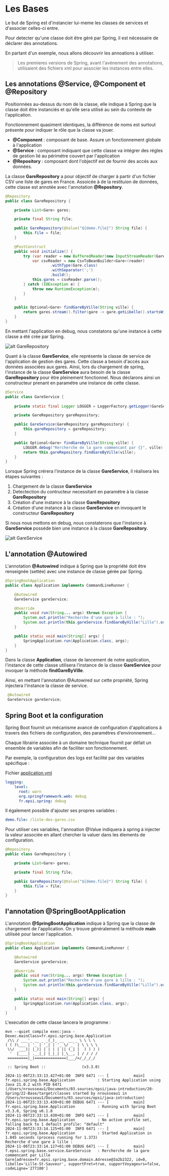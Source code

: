 # Les Bases

Le but de Spring est d'instancier lui-meme les classes de services et d'associer celles-ci entre.

Pour detecter qu'une classe doit être géré par Spring, il est nécessaire de déclarer des annotations.

En partant d'un exemple, nous allons découvrir les annoations à utiliser.

> Les premieres versions de Spring, avant l'avénement des annotations, utilisaient des fichiers xml pour associer les instances entre elles.

## Les annotations @Service, @Component et @Repository

Positionnées au-dessus du nom de la classe, elle indique à Spring que la classe doit être instanciés et qu'elle sera utilisé au sein du contexte de l'application.

Fonctionnement quasiment identiques, la différence de noms est surtout présente pour indiquer le rôle que la classe va jouer.
- **@Component** : composant de base. Assure un fonctionnement globale à l'application
- **@Service** : composant indiquant que cette classe va intégrer des régles de gestion lié au périmétre couvert par l'application
- **@Repository** : composant dont l'objectif est de fournir des accés aux données.

La classe **GareRepository** a pour objectif de charger à partir d'un fichier CSV une liste de gares en France. 
Assoicée à de la restituion de données, cette classe est annotée avec l'annotation **@Repository**.
```java 
@Repository
public class GareRepository {

    private List<Gare> gares;

    private final String file;

    public GareRepository(@Value("${demo.file}") String file) {
        this.file = file;
    }

    @PostConstruct
    public void initialize() {
        try (var reader = new BufferedReader(new InputStreamReader(GareRepository.class.getResourceAsStream(this.file)))) {
            var csvReader = new CsvToBeanBuilder<Gare>(reader)
                    .withType(Gare.class)
                    .withSeparator(';')
                    .build();
            this.gares = csvReader.parse();
        } catch (IOException e) {
            throw new RuntimeException(e);
        }
    }

    public Optional<Gare> findGareByVille(String ville) {
        return gares.stream().filter(gare -> gare.getLibelle().startsWith(ville)).findFirst();
    }
}
```

En mettant l'application en debug, nous constatons qu'une instance à cette classe a été crée par Spring.

![alt GareRepository](./assets/GareRepository.png "GareRepository")

Quant à la classe **GareService**, elle représente la classe de service de l'application de gestion des gares.
Cette classe a besoin d'accés aux données associées aux gares. 
Ainsi, lors du chargement de spring, l'instance de la classe **GareService** aura besoin de la classe **GareRepository** pour être pleinement fonctionnel.
Nous déclarons ainsi un constructeur prenant en paramétre une instance de cette classe. 

```java
@Service
public class GareService {
    
    private static final Logger LOGGER = LoggerFactory.getLogger(GareService.class);

    private GareRepository gareRepository;

    public GareService(GareRepository gareRepository) {
        this.gareRepository = gareRepository;
    }

    public Optional<Gare> findGareByVille(String ville) {
        LOGGER.debug("Rercherche de la gare commencant par {}", ville);
        return this.gareRepository.findGareByVille(ville);
    }
}
```

Lorsque Spring crérera l'instance de la classe **GareService**, il réalisera les étapes suivantes : 

1. Chargement de la classe **GareService**
2. Detectection du contructeur necessitant en paramétre à la classe **GareRepository**
3. Création d'une instance à la classe **GareRepository**
4. Création d'une instance à la classe  **GareService** en invoquant le constructeur **GareRepository**

Si nous nous mettons en debug, nous constaterons que l'instance à **GareService** posséde bien une instance à la classe **GareRepository**.

![alt GareService](./assets/GareService.png "GareService")

## L'annotation @Autowired

L'annotation **@Autowired** indique à Spring que la propriété doit être renseignée (settée) avec une instance de classe gérée par Spring.

```java
@SpringBootApplication
public class Application implements CommandLineRunner {

    @Autowired
    GareService gareService;

    @Override
    public void run(String... args) throws Exception {
        System.out.println("Recherche d'une gare à lille : ");
        System.out.println(this.gareService.findGareByVille("Lille").orElseThrow().toString());
    }

    public static void main(String[] args) {
        SpringApplication.run(Application.class, args);
    }
}

```

Dans la classe **Application**, classe de lancement de notre application, l'instance de cette classe utilisera l'instance de la classe **GareService** pour invoquer la méthode **findGareByVille**.

Ainsi, en mettant l'annotation  @Autowired sur cette propriété, Spring injectera l'instance la classe de service.

```java
 @Autowired
 GareService gareService;
```

## Spring Boot et la configuration

Spring Boot fournit un mécanisme avancé de configuration d'applications à travers des fichiers de configuration, des paramétres d'environnement...

Chaque librairie associée à un domaine technique fournit par défait un ensemble de variables afin de faciliter son fonctionnement.

Par exemple, la configuration des logs est facilité par des variables spécifique :

Fichier [application.yml](src/main/resources/application.yml)

```yaml
logging:
    level:
      root: warn
      org.springframework.web: debug
      fr.epsi.spring: debug

```

Il également possible d'ajouter ses propres variables : 

```yaml
demo.file: /liste-des-gares.csv
```

Pour utiliser ces variables, l'annoation @Value indiquera à spring à injecter la valeur associée en allant chercher la valuer dans les élements de configuration.

```java
@Repository
public class GareRepository {

    private List<Gare> gares;

    private final String file;

    public GareRepository(@Value("${demo.file}") String file) {
        this.file = file;
    }
}
```

## l'annotation **@SpringBootApplication**

L'annotation **@SpringBootApplication** indique à Spring que la classe de chargement de l'application. 
On y trouve généralement la méthode **main** utiliséé pour lancer l'application.

```java
@SpringBootApplication
public class Application implements CommandLineRunner {

    @Autowired
    GareService gareService;

    @Override
    public void run(String... args) throws Exception {
        System.out.println("Recherche d'une gare à lille : ");
        System.out.println(this.gareService.findGareByVille("Lille").orElseThrow().toString());
    }

    public static void main(String[] args) {
        SpringApplication.run(Application.class, args);
    }
}
```
 
L'execution de cette classe lancera le programme :

```shell
mvn --quiet compile exec:java -Dexec.mainClass=fr.epsi.spring.base.Application
 /\\ / ___'_ __ _ _(_)_ __  __ _ \ \ \ \
( ( )\___ | '_ | '_| | '_ \/ _` | \ \ \ \
 \\/  ___)| |_)| | | | | || (_| |  ) ) ) )
  '  |____| .__|_| |_|_| |_\__, | / / / /
 =========|_|==============|___/=/_/_/_/

 :: Spring Boot ::                (v3.3.0)

2024-11-06T23:33:13.427+01:00  INFO 6471 --- [           main] fr.epsi.spring.base.Application          : Starting Application using Java 21.0.2 with PID 6471 (/Users/nrousseau1/Documents/03.sources/epsi/java-introduction/20-Spring/22-Base/target/classes started by nrousseau1 in /Users/nrousseau1/Documents/03.sources/epsi/java-introduction)
2024-11-06T23:33:13.430+01:00 DEBUG 6471 --- [           main] fr.epsi.spring.base.Application          : Running with Spring Boot v3.3.0, Spring v6.1.8
2024-11-06T23:33:13.430+01:00  INFO 6471 --- [           main] fr.epsi.spring.base.Application          : No active profile set, falling back to 1 default profile: "default"
2024-11-06T23:33:14.125+01:00  INFO 6471 --- [           main] fr.epsi.spring.base.Application          : Started Application in 1.045 seconds (process running for 1.373)
Recherche d'une gare à lille : 
2024-11-06T23:33:14.127+01:00 DEBUG 6471 --- [           main] f.epsi.spring.base.service.GareService   : Rercherche de la gare commencant par Lille
Gare[adresse=fr.epsi.spring.base.domain.Adresse@3a2b2322, id=0, libelle='Lille-St-Sauveur', supportFret=true, supportVoyageurs=false, codeLigne='277100']
```